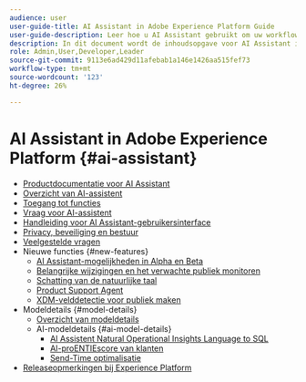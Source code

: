 ```yaml
---
audience: user
user-guide-title: AI Assistant in Adobe Experience Platform Guide
user-guide-description: Leer hoe u AI Assistant gebruikt om uw workflow met Adobe Experience Platform en Real-time Customer Data Platform te versnellen.
description: In dit document wordt de inhoudsopgave voor AI Assistant in Adobe Experience Platform weergegeven.
role: Admin,User,Developer,Leader
source-git-commit: 9113e6ad429d11afebab1a146e1426aa515fef73
workflow-type: tm+mt
source-wordcount: '123'
ht-degree: 26%

---
```



# AI Assistant in Adobe Experience Platform {#ai-assistant}

* [Productdocumentatie voor AI Assistant](landing.md)
* [Overzicht van AI-assistent](home.md)
* [Toegang tot functies](access.md)
* [Vraag voor AI-assistent](questions.md)
* [Handleiding voor AI Assistant-gebruikersinterface](ui-guide.md)
* [Privacy, beveiliging en bestuur](privacy.md)
* [Veelgestelde vragen](faq.md)
* Nieuwe functies {#new-features}
   * [AI Assistant-mogelijkheden in Alpha en Beta](./new-features/alpha-beta.md)
   * [Belangrijke wijzigingen en het verwachte publiek monitoren](./new-features/audience-forecasting.md)
   * [Schatting van de natuurlijke taal](./new-features/natural-language.md)
   * [Product Support Agent](./new-features/customer-support.md)
   * [XDM-velddetectie voor publiek maken](./new-features/xdm-field-discovery.md)
* Modeldetails {#model-details}
   * [Overzicht van modeldetails](./model-details/overview.md)
   * AI-modeldetails {#ai-model-details}
      * [AI Assistent Natural Operational Insights Language to SQL](./model-details/ai-model-details/natural-language-to-sql.md)
      * [AI-proENTIEscore van klanten](./model-details/ai-model-details/customer-ai.md)
      * [Send-Time optimalisatie](./model-details/ai-model-details/send-time-optimization.md)
* [Releaseopmerkingen bij Experience Platform](https://experienceleague.adobe.com/nl/docs/experience-platform/release-notes/latest)

